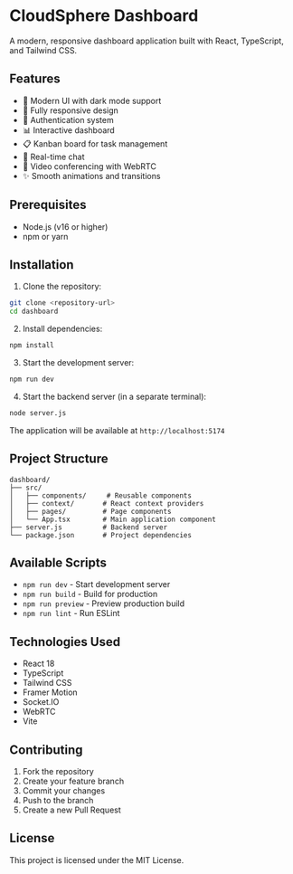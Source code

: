 # CloudSphere Dashboard

A modern, responsive dashboard application built with React, TypeScript, and Tailwind CSS.

## Features

- 🎨 Modern UI with dark mode support
- 📱 Fully responsive design
- 🔐 Authentication system
- 📊 Interactive dashboard
- 📋 Kanban board for task management
- 💬 Real-time chat
- 🎥 Video conferencing with WebRTC
- ✨ Smooth animations and transitions

## Prerequisites

- Node.js (v16 or higher)
- npm or yarn

## Installation

1. Clone the repository:
```bash
git clone <repository-url>
cd dashboard
```

2. Install dependencies:
```bash
npm install
```

3. Start the development server:
```bash
npm run dev
```

4. Start the backend server (in a separate terminal):
```bash
node server.js
```

The application will be available at `http://localhost:5174`

## Project Structure

```
dashboard/
├── src/
│   ├── components/     # Reusable components
│   ├── context/       # React context providers
│   ├── pages/         # Page components
│   └── App.tsx        # Main application component
├── server.js          # Backend server
└── package.json       # Project dependencies
```

## Available Scripts

- `npm run dev` - Start development server
- `npm run build` - Build for production
- `npm run preview` - Preview production build
- `npm run lint` - Run ESLint

## Technologies Used

- React 18
- TypeScript
- Tailwind CSS
- Framer Motion
- Socket.IO
- WebRTC
- Vite

## Contributing

1. Fork the repository
2. Create your feature branch
3. Commit your changes
4. Push to the branch
5. Create a new Pull Request

## License

This project is licensed under the MIT License. 